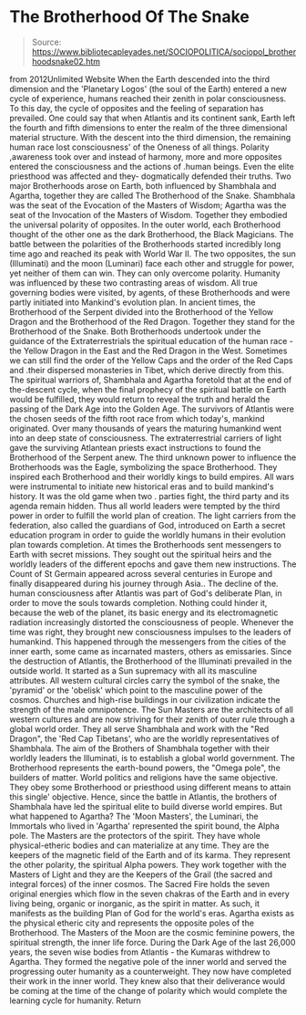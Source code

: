 # The Brotherhood Of The Snake

> Source: https://www.bibliotecapleyades.net/SOCIOPOLITICA/sociopol_brotherhoodsnake02.htm

from 2012Unlimited Website
When the Earth descended into the third dimension and the 'Planetary Logos' (the soul of the Earth) entered a new cycle of experience, humans reached their zenith in polar consciousness. To this day, the cycle of opposites and the feeling of separation has prevailed. One could say that when Atlantis and its continent sank, Earth left the fourth and fifth dimensions to enter the realm of the three dimensional material structure. With the descent into the third dimension, the remaining human race lost consciousness' of the Oneness of all things. Polarity ,awareness took over and instead of harmony, more and more opposites entered the consciousness and the actions of .human beings.
Even the elite priesthood was affected and they- dogmatically defended their truths. Two major Brotherhoods arose on Earth, both influenced by Shambhala and Agartha, together they are called The Brotherhood of the Snake. Shambhala was the seat of the Evocation of the Masters of Wisdom; Agartha was the seat of the Invocation of the Masters of Wisdom. Together they embodied the universal polarity of opposites. In the outer world, each Brotherhood thought of the other one as the dark Brotherhood, the Black Magicians. The battle between the polarities of the Brotherhoods started incredibly long time ago and reached its peak with World War II. The two opposites, the sun (Illuminati) and the moon (Luminari) face each other and struggle for power, yet neither of them can win. They can only overcome polarity. Humanity was influenced by these two contrasting areas of wisdom. All true governing bodies were visited, by agents, of these Brotherhoods and were partly initiated into Mankind's evolution plan. In ancient times, the Brotherhood of the Serpent divided into the Brotherhood of the Yellow Dragon and the Brotherhood of the Red Dragon. Together they stand for the Brotherhood of the Snake. Both Brotherhoods undertook under the guidance of the Extraterrestrials the spiritual education of the human race - the Yellow Dragon in the East and the Red Dragon in the West. Sometimes we can still find the order of the Yellow Caps and the order of the Red Caps and .their dispersed monasteries in Tibet, which derive directly from this. The spiritual warriors of, Shambhala and Agartha foretold that at the end of the-descent cycle, when the final prophecy of the spiritual battle on Earth would be fulfilled, they would return to reveal the truth and herald the passing of the Dark Age into the Golden Age. The survivors of Atlantis were the chosen seeds of the fifth root race from which today's, mankind originated. Over many thousands of years the maturing humankind went into an deep state of consciousness. The extraterrestrial carriers of light gave the surviving Atlantean priests exact instructions to found the Brotherhood of the Serpent anew. The third unknown power to influence the Brotherhoods was the Eagle, symbolizing the space Brotherhood. They inspired each Brotherhood and their worldly kings to build empires. All wars were instrumental to initiate new historical eras and to build mankind's history. It was the old game when two . parties fight, the third party and its agenda remain hidden. Thus all world leaders were tempted by the third power in order to fulfill the world plan of creation. The light carriers from the federation, also called the guardians of God, introduced on Earth a secret education program in order to guide the worldly humans in their evolution plan towards completion. At times the Brotherhoods sent messengers to Earth with secret missions. They sought out the spiritual heirs and the worldly leaders of the different epochs and gave them new instructions. The Count of St Germain appeared across several centuries in Europe and finally disappeared during his journey through Asia.. The decline of the. human consciousness after Atlantis was part of God's deliberate Plan, in order to move the souls towards completion. Nothing could hinder it, because the web of the planet, its basic energy and its electromagnetic radiation increasingly distorted the consciousness of people. Whenever the time was right, they brought new consciousness impulses to the leaders of humankind. This happened through the messengers from the cities of the inner earth, some came as incarnated masters, others as emissaries. Since the destruction of Atlantis, the Brotherhood of the Illuminati prevailed in the outside world. It started as a Sun supremacy with all its masculine attributes. All western cultural circles carry the symbol of the snake, the 'pyramid' or the 'obelisk' which point to the masculine power of the cosmos. Churches and high-rise buildings in our civilization indicate the strength of the male omnipotence. The Sun Masters are the architects of all western cultures and are now striving for their zenith of outer rule through a global world order.
They all serve Shambhala and work with the "Red Dragon", the 'Red Cap Tibetans', who are the worldly representatives of Shambhala. The aim of the Brothers of Shambhala together with their worldly leaders the Illuminati, is to establish a global world government. The Brotherhood represents the earth-bound powers, the "Omega pole", the builders of matter. World politics and religions have the same objective. They obey some Brotherhood or priesthood using different means to attain this single' objective. Hence, since the battle in Atlantis, the brothers of Shambhala have led the spiritual elite to build diverse world empires. But what happened to Agartha? The 'Moon Masters', the Luminari, the Immortals who lived in 'Agartha' represented the spirit bound, the Alpha pole. The Masters are the protectors of the spirit. They have whole physical-etheric bodies and can materialize at any time. They are the keepers of the magnetic field of the Earth and of its karma. They represent the other polarity, the spiritual Alpha powers. They work together with the Masters of Light and they are the Keepers of the Grail (the sacred and integral forces) of the inner cosmos. The Sacred Fire holds the seven original energies which flow in the seven chakras of the Earth and in every living being, organic or inorganic, as the spirit in matter. As such, it manifests as the building Plan of God for the world's eras. Agartha exists as the physical etheric city and represents the opposite poles of the Brotherhood. The Masters of the Moon are the cosmic feminine powers, the spiritual strength, the inner life force.
During the Dark Age of the last 26,000 years, the seven wise bodies from Atlantis - the Kumaras withdrew to Agartha. They formed the negative pole of the inner world and served the progressing outer humanity as a counterweight. They now have completed their work in the inner world. They knew also that their deliverance would be coming at the time of the change of polarity which would complete the learning cycle for humanity.
Return
